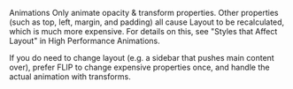 Animations
Only animate opacity & transform properties. Other properties (such as top, left, margin, and padding) all cause Layout to be recalculated, which is much more expensive. For details on this, see "Styles that Affect Layout" in High Performance Animations.

If you do need to change layout (e.g. a sidebar that pushes main content over), prefer FLIP to change expensive properties once, and handle the actual animation with transforms.

